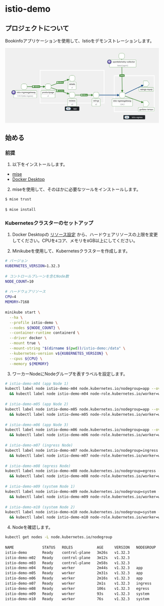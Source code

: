 # istio-demo

## プロジェクトについて

Bookinfoアプリケーションを使用して、Istioをデモンストレーションします。

![mesh-topology](./images/mesh-topology.png)

## 始める

### 前提

1. 以下をインストールします。

- [mise](https://mise.jdx.dev/getting-started.html)
- [Docker Desktop](https://docs.docker.com/desktop/)

2. miseを使用して、そのほかに必要なツールをインストールします。

```bash
$ mise trust

$ mise install
```

### Kubernetesクラスターのセットアップ

1. Docker Desktopの [リソース設定](https://docs.docker.com/desktop/settings-and-maintenance/settings/#resources) から、ハードウェアリソースの上限を変更してください。CPUを`4`コア、メモリを`8`GB以上にしてください。

2. Minikubeを使用して、Kubernetesクラスターを作成します。

```bash
# バージョン
KUBERNETES_VERSION=1.32.3

# コントロールプレーンを含むNode数
NODE_COUNT=10

# ハードウェアリソース
CPU=4
MEMORY=7168

minikube start \
  --ha \
  --profile istio-demo \
  --nodes ${NODE_COUNT} \
  --container-runtime containerd \
  --driver docker \
  --mount true \
  --mount-string "$(dirname $(pwd))/istio-demo:/data" \
  --kubernetes-version v${KUBERNETES_VERSION} \
  --cpus ${CPU} \
  --memory ${MEMORY}
```

3. ワーカーNodeにNodeグループを表すラベルを設定します。

```bash
# istio-demo-m04 (app Node 1)
kubectl label node istio-demo-m04 node.kubernetes.io/nodegroup=app --overwrite \
  && kubectl label node istio-demo-m04 node-role.kubernetes.io/worker=worker --overwrite

# istio-demo-m05 (app Node 2)
kubectl label node istio-demo-m05 node.kubernetes.io/nodegroup=app --overwrite \
  && kubectl label node istio-demo-m05 node-role.kubernetes.io/worker=worker --overwrite

# istio-demo-m06 (app Node 3)
kubectl label node istio-demo-m06 node.kubernetes.io/nodegroup=app --overwrite \
  && kubectl label node istio-demo-m06 node-role.kubernetes.io/worker=worker --overwrite

# istio-demo-m07 (ingress Node)
kubectl label node istio-demo-m07 node.kubernetes.io/nodegroup=ingress --overwrite \
  && kubectl label node istio-demo-m07 node-role.kubernetes.io/worker=worker --overwrite

# istio-demo-m08 (egress Node)
kubectl label node istio-demo-m08 node.kubernetes.io/nodegroup=egress --overwrite \
  && kubectl label node istio-demo-m08 node-role.kubernetes.io/worker=worker --overwrite

# istio-demo-m09 (system Node 1)
kubectl label node istio-demo-m09 node.kubernetes.io/nodegroup=system --overwrite \
  && kubectl label node istio-demo-m09 node-role.kubernetes.io/worker=worker --overwrite

# istio-demo-m10 (system Node 2)
kubectl label node istio-demo-m10 node.kubernetes.io/nodegroup=system --overwrite \
  && kubectl label node istio-demo-m10 node-role.kubernetes.io/worker=worker --overwrite
```

4. Nodeを確認します。

```bash
kubectl get nodes -L node.kubernetes.io/nodegroup

NAME             STATUS   ROLES           AGE     VERSION   NODEGROUP
istio-demo       Ready    control-plane   3m26s   v1.32.3   
istio-demo-m02   Ready    control-plane   3m12s   v1.32.3   
istio-demo-m03   Ready    control-plane   2m58s   v1.32.3   
istio-demo-m04   Ready    worker          2m44s   v1.32.3   app
istio-demo-m05   Ready    worker          2m31s   v1.32.3   app
istio-demo-m06   Ready    worker          2m16s   v1.32.3   app
istio-demo-m07   Ready    worker          2m1s    v1.32.3   ingress
istio-demo-m08   Ready    worker          106s    v1.32.3   egress
istio-demo-m09   Ready    worker          93s     v1.32.3   system
istio-demo-m10   Ready    worker          76s     v1.32.3   system
```
